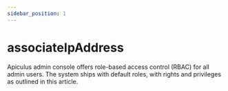```yaml
---
sidebar_position: 1
---
```

# associateIpAddress
Apiculus admin console offers role-based access control (RBAC) for all admin users. The system ships with default roles, with rights and privileges as outlined in this article.

